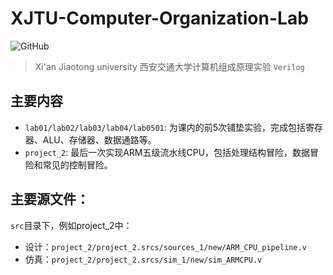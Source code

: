 # XJTU-Computer-Organization-Lab

![GitHub](https://img.shields.io/github/license/Jinstorm/XJTU-Computer-Organization-Lab)

> Xi'an Jiaotong university 西安交通大学计算机组成原理实验
> `Verilog`

## 主要内容
- `lab01/lab02/lab03/lab04/lab0501`: 为课内的前5次铺垫实验，完成包括寄存器、ALU、存储器、数据通路等。
- `project_2`: 最后一次实现ARM五级流水线CPU，包括处理结构冒险，数据冒险和常见的控制冒险。

## 主要源文件：
`src`目录下，例如project_2中：
- 设计：`project_2/project_2.srcs/sources_1/new/ARM_CPU_pipeline.v`
- 仿真：`project_2/project_2.srcs/sim_1/new/sim_ARMCPU.v`
